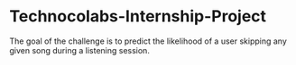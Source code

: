 # Technocolabs-Internship-Project

The goal of the challenge is to predict the likelihood of a user skipping any given song during a listening session.
